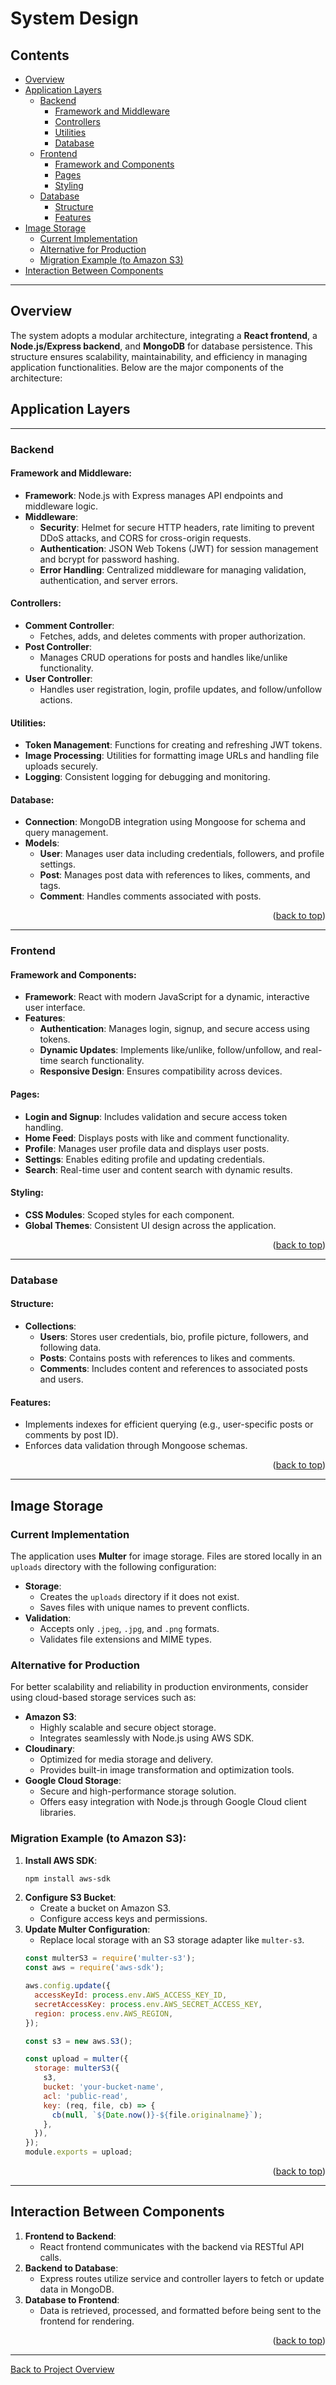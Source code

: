 # System Design

## Contents
- [Overview](#overview)
- [Application Layers](#application-layers)
  - [Backend](#backend)
    - [Framework and Middleware](#framework-and-middleware)
    - [Controllers](#controllers)
    - [Utilities](#utilities)
    - [Database](#database)
  - [Frontend](#frontend)
    - [Framework and Components](#framework-and-components)
    - [Pages](#pages)
    - [Styling](#styling)
  - [Database](#database)
    - [Structure](#structure)
    - [Features](#features)
- [Image Storage](#image-storage)
  - [Current Implementation](#current-implementation)
  - [Alternative for Production](#alternative-for-production)
  - [Migration Example (to Amazon S3)](#migration-example-to-amazon-s3)
- [Interaction Between Components](#interaction-between-components)

---

## Overview
The system adopts a modular architecture, integrating a **React frontend**, a **Node.js/Express backend**, and **MongoDB** for database persistence. This structure ensures scalability, maintainability, and efficiency in managing application functionalities. Below are the major components of the architecture:

## Application Layers

---

### Backend
#### **Framework and Middleware**:
- **Framework**: Node.js with Express manages API endpoints and middleware logic.
- **Middleware**:
  - **Security**: Helmet for secure HTTP headers, rate limiting to prevent DDoS attacks, and CORS for cross-origin requests.
  - **Authentication**: JSON Web Tokens (JWT) for session management and bcrypt for password hashing.
  - **Error Handling**: Centralized middleware for managing validation, authentication, and server errors.

#### **Controllers**:
- **Comment Controller**:
  - Fetches, adds, and deletes comments with proper authorization.
- **Post Controller**:
  - Manages CRUD operations for posts and handles like/unlike functionality.
- **User Controller**:
  - Handles user registration, login, profile updates, and follow/unfollow actions.

#### **Utilities**:
- **Token Management**: Functions for creating and refreshing JWT tokens.
- **Image Processing**: Utilities for formatting image URLs and handling file uploads securely.
- **Logging**: Consistent logging for debugging and monitoring.

#### **Database**:
- **Connection**: MongoDB integration using Mongoose for schema and query management.
- **Models**:
  - **User**: Manages user data including credentials, followers, and profile settings.
  - **Post**: Manages post data with references to likes, comments, and tags.
  - **Comment**: Handles comments associated with posts.

<p align="right">(<a href="#contents">back to top</a>)</p>

---

### Frontend
#### **Framework and Components**:
- **Framework**: React with modern JavaScript for a dynamic, interactive user interface.
- **Features**:
  - **Authentication**: Manages login, signup, and secure access using tokens.
  - **Dynamic Updates**: Implements like/unlike, follow/unfollow, and real-time search functionality.
  - **Responsive Design**: Ensures compatibility across devices.

#### **Pages**:
- **Login and Signup**: Includes validation and secure access token handling.
- **Home Feed**: Displays posts with like and comment functionality.
- **Profile**: Manages user profile data and displays user posts.
- **Settings**: Enables editing profile and updating credentials.
- **Search**: Real-time user and content search with dynamic results.

#### **Styling**:
- **CSS Modules**: Scoped styles for each component.
- **Global Themes**: Consistent UI design across the application.

<p align="right">(<a href="#contents">back to top</a>)</p>

---

### Database
#### **Structure**:
- **Collections**:
  - **Users**: Stores user credentials, bio, profile picture, followers, and following data.
  - **Posts**: Contains posts with references to likes and comments.
  - **Comments**: Includes content and references to associated posts and users.

#### **Features**:
- Implements indexes for efficient querying (e.g., user-specific posts or comments by post ID).
- Enforces data validation through Mongoose schemas.

<p align="right">(<a href="#contents">back to top</a>)</p>

---

## Image Storage
### Current Implementation
The application uses **Multer** for image storage. Files are stored locally in an `uploads` directory with the following configuration:

- **Storage**:
  - Creates the `uploads` directory if it does not exist.
  - Saves files with unique names to prevent conflicts.
- **Validation**:
  - Accepts only `.jpeg`, `.jpg`, and `.png` formats.
  - Validates file extensions and MIME types.

### Alternative for Production
For better scalability and reliability in production environments, consider using cloud-based storage services such as:
- **Amazon S3**:
  - Highly scalable and secure object storage.
  - Integrates seamlessly with Node.js using AWS SDK.
- **Cloudinary**:
  - Optimized for media storage and delivery.
  - Provides built-in image transformation and optimization tools.
- **Google Cloud Storage**:
  - Secure and high-performance storage solution.
  - Offers easy integration with Node.js through Google Cloud client libraries.

### Migration Example (to Amazon S3):
1. **Install AWS SDK**:
   ```bash
   npm install aws-sdk
   ```
2. **Configure S3 Bucket**:
   - Create a bucket on Amazon S3.
   - Configure access keys and permissions.
3. **Update Multer Configuration**:
   - Replace local storage with an S3 storage adapter like `multer-s3`.
   ```javascript
   const multerS3 = require('multer-s3');
   const aws = require('aws-sdk');

   aws.config.update({
     accessKeyId: process.env.AWS_ACCESS_KEY_ID,
     secretAccessKey: process.env.AWS_SECRET_ACCESS_KEY,
     region: process.env.AWS_REGION,
   });

   const s3 = new aws.S3();

   const upload = multer({
     storage: multerS3({
       s3,
       bucket: 'your-bucket-name',
       acl: 'public-read',
       key: (req, file, cb) => {
         cb(null, `${Date.now()}-${file.originalname}`);
       },
     }),
   });
   module.exports = upload;
   ```

<p align="right">(<a href="#contents">back to top</a>)</p>

---

## Interaction Between Components
1. **Frontend to Backend**:
   - React frontend communicates with the backend via RESTful API calls.
2. **Backend to Database**:
   - Express routes utilize service and controller layers to fetch or update data in MongoDB.
3. **Database to Frontend**:
   - Data is retrieved, processed, and formatted before being sent to the frontend for rendering.


<p align="right">(<a href="#contents">back to top</a>)</p>

---

[Back to Project Overview](../project-overview.md)
